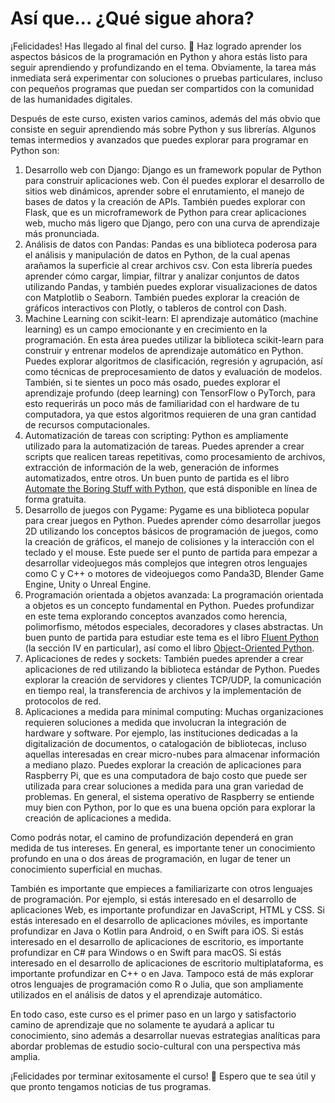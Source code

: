 # Así que... ¿Qué sigue ahora?

¡Felicidades! Has llegado al final del curso. 🎉 Haz logrado aprender los aspectos básicos de la programación en Python y ahora estás listo para seguir aprendiendo y profundizando en el tema. Obviamente, la tarea más inmediata será experimentar con soluciones o pruebas particulares, incluso con pequeños programas que puedan ser compartidos con la comunidad de las humanidades digitales.

Después de este curso, existen varios caminos, además del más obvio que consiste en seguir aprendiendo más sobre Python y sus librerías. Algunos temas intermedios y avanzados que puedes explorar para programar en Python son:

1. Desarrollo web con Django: Django es un framework popular de Python para construir aplicaciones web. Con él puedes explorar el desarrollo de sitios web dinámicos, aprender sobre el enrutamiento, el manejo de bases de datos y la creación de APIs. También puedes explorar con Flask, que es un microframework de Python para crear aplicaciones web, mucho más ligero que Django, pero con una curva de aprendizaje más pronunciada.
2. Análisis de datos con Pandas: Pandas es una biblioteca poderosa para el análisis y manipulación de datos en Python, de la cual apenas arañamos la superficie al crear archivos csv. Con esta librería puedes aprender cómo cargar, limpiar, filtrar y analizar conjuntos de datos utilizando Pandas, y también puedes explorar visualizaciones de datos con Matplotlib o Seaborn. También puedes explorar la creación de gráficos interactivos con Plotly, o tableros de control con Dash.
3. Machine Learning con scikit-learn: El aprendizaje automático (machine learning) es un campo emocionante y en crecimiento en la programación. En esta área puedes utilizar la biblioteca scikit-learn para construir y entrenar modelos de aprendizaje automático en Python. Puedes explorar algoritmos de clasificación, regresión y agrupación, así como técnicas de preprocesamiento de datos y evaluación de modelos. También, si te sientes un poco más osado, puedes explorar el aprendizaje profundo (deep learning) con TensorFlow o PyTorch, para esto requerirás un poco más de familiaridad con el hardware de tu computadora, ya que estos algoritmos requieren de una gran cantidad de recursos computacionales.
4. Automatización de tareas con scripting: Python es ampliamente utilizado para la automatización de tareas. Puedes aprender a crear scripts que realicen tareas repetitivas, como procesamiento de archivos, extracción de información de la web, generación de informes automatizados, entre otros. Un buen punto de partida es el libro [Automate the Boring Stuff with Python](https://automatetheboringstuff.com/), que está disponible en línea de forma gratuita.
5. Desarrollo de juegos con Pygame: Pygame es una biblioteca popular para crear juegos en Python. Puedes aprender cómo desarrollar juegos 2D utilizando los conceptos básicos de programación de juegos, como la creación de gráficos, el manejo de colisiones y la interacción con el teclado y el mouse. Este puede ser el punto de partida para empezar a desarrollar videojuegos más complejos que integren otros lenguajes como C y C++ o motores de videojuegos como Panda3D, Blender Game Engine, Unity o Unreal Engine.
6. Programación orientada a objetos avanzada: La programación orientada a objetos es un concepto fundamental en Python. Puedes profundizar en este tema explorando conceptos avanzados como herencia, polimorfismo, métodos especiales, decoradores y clases abstractas. Un buen punto de partida para estudiar este tema es el libro [Fluent Python](https://www.oreilly.com/library/view/fluent-python/9781491946237/) (la sección IV en particular), así como el libro [Object-Oriented Python](https://nostarch.com/object-oriented-python).
7. Aplicaciones de redes y sockets: También puedes aprender a crear aplicaciones de red utilizando la biblioteca estándar de Python. Puedes explorar la creación de servidores y clientes TCP/UDP, la comunicación en tiempo real, la transferencia de archivos y la implementación de protocolos de red.
8. Aplicaciones a medida para minimal computing: Muchas organizaciones requieren soluciones a medida que involucran la integración de hardware y software. Por ejemplo, las instituciones dedicadas a la digitalización de documentos, o catalogación de bibliotecas, incluso aquellas interesadas en crear micro-nubes para almacenar información a mediano plazo. Puedes explorar la creación de aplicaciones para Raspberry Pi, que es una computadora de bajo costo que puede ser utilizada para crear soluciones a medida para una gran variedad de problemas. En general, el sistema operativo de Raspberry se entiende muy bien con Python, por lo que es una buena opción para explorar la creación de aplicaciones a medida.

Como podrás notar, el camino de profundización dependerá en gran medida de tus intereses. En general, es importante tener un conocimiento profundo en una o dos áreas de programación, en lugar de tener un conocimiento superficial en muchas.

También es importante que empieces a familiarizarte con otros lenguajes de programación. Por ejemplo, si estás interesado en el desarrollo de aplicaciones Web, es importante profundizar en JavaScript, HTML y CSS. Si estás interesado en el desarrollo de aplicaciones móviles, es importante profundizar en Java o Kotlin para Android, o en Swift para iOS. Si estás interesado en el desarrollo de aplicaciones de escritorio, es importante profundizar en C# para Windows o en Swift para macOS. Si estás interesado en el desarrollo de aplicaciones de escritorio multiplataforma, es importante profundizar en C++ o en Java. Tampoco está de más explorar otros lenguajes de programación como R o Julia, que son ampliamente utilizados en el análisis de datos y el aprendizaje automático.

En todo caso, este curso es el primer paso en un largo y satisfactorio camino de aprendizaje que no solamente te ayudará a aplicar tu conocimiento, sino además a desarrollar nuevas estrategias analíticas para abordar problemas de estudio socio-cultural con una perspectiva más amplia.

¡Felicidades por terminar exitosamente el curso! 🎉 Espero que te sea útil y que pronto tengamos noticias de tus programas.
